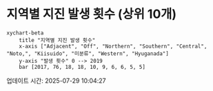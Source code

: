 # 지역별 지진 발생 횟수 (상위 10개)

```mermaid
xychart-beta
    title "지역별 지진 발생 횟수"
    x-axis ["Adjacent", "Off", "Northern", "Southern", "Central", "Noto,", "Kiisuido", "미분류", "Western", "Hyuganada"]
    y-axis "발생 횟수" 0 --> 2019
    bar [2017, 76, 18, 18, 10, 9, 6, 6, 5, 5]
```

업데이트 시간: 2025-07-29 10:04:27
